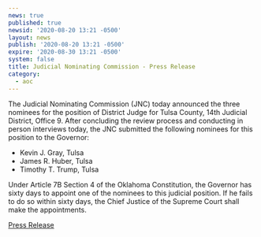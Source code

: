 ```yaml
---
news: true
published: true
newsid: '2020-08-20 13:21 -0500'
layout: news
publish: '2020-08-20 13:21 -0500'
expire: '2020-08-30 13:21 -0500'
system: false
title: Judicial Nominating Commission - Press Release
category:
  - aoc
---
```

The Judicial Nominating Commission (JNC) today announced the three nominees for the position of District Judge for Tulsa County, 14th Judicial District, Office 9.  After concluding the review process and conducting in person interviews today, the JNC submitted the following nominees for this position to the Governor:  

 - Kevin J. Gray, Tulsa
 - James R. Huber, Tulsa
 - Timothy T. Trump, Tulsa

Under Article 7B Section 4 of the Oklahoma Constitution, the Governor has sixty days to appoint one of the nominees to this judicial position.  If he fails to do so within sixty days, the Chief Justice of the Supreme Court shall make the appointments.

[Press Release](http://www.oscn.net/images/news/jnc-press-release-tulsa-county-20200820.pdf)
